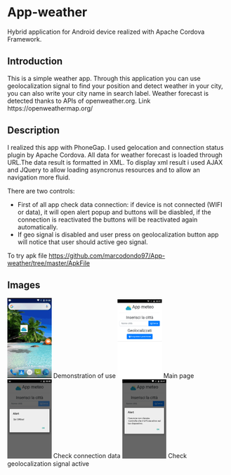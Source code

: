 # App-weather
Hybrid application for Android device realized with Apache Cordova Framework.

<h2>Introduction </h2>
This is a simple weather app. 
Through this application you can use geolocalization signal to find your position and detect weather in your city, you can also write your city name in search label.
Weather forecast is detected thanks to APIs of openweather.org. Link https://openweathermap.org/

<h2>Description </h2>
I realized this app with PhoneGap. I used gelocation  and connection status plugin by Apache Cordova.
All data for weather forecast is loaded through URL.The data result is formatted in XML. To display xml result i used AJAX and JQuery to allow loading asyncronus resources and to allow an navigation more fluid.

There are two controls:

- First of all app check data connection: if device is not connected (WIFI or data), it will open alert popup and buttons will be diasbled, if the connection is reactivated the buttons will be reactivated again automatically. 
- If geo signal is disabled and user press on geolocalization button app will notice that user should active geo signal.

To try apk file https://github.com/marcodondo97/App-weather/tree/master/ApkFile

<h2> Images </h2>
<img src="screenshot/screenshot4.gif" width="20%">
Demonstration of use

<img src="screenshot/screenshot2.png" width="20%">
Main page

<img src="screenshot/screenshot1.png" width="20%">
Check connection data

<img src="screenshot/screenshot3.png" width="20%">
Check geolocalization signal active

